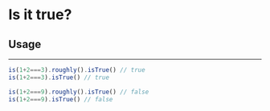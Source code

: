 # Is it true?

## Usage

--------------------------------------------------------------------------------

```javascript
is(1+2===3).roughly().isTrue() // true
is(1+2===3).isTrue() // true

is(1+2===9).roughly().isTrue() // false
is(1+2===9).isTrue() // false
```
